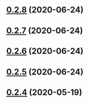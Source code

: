 ## [0.2.8](https://github.com/aerogear/unifiedpush-cli/compare/0.2.7...0.2.8) (2020-06-24)



## [0.2.7](https://github.com/aerogear/unifiedpush-cli/compare/0.2.6...0.2.7) (2020-06-24)



## [0.2.6](https://github.com/aerogear/unifiedpush-cli/compare/0.2.5...0.2.6) (2020-06-24)



## [0.2.5](https://github.com/aerogear/unifiedpush-cli/compare/0.2.4...0.2.5) (2020-06-24)



## [0.2.4](https://github.com/aerogear/unifiedpush-cli/compare/0.2.3...0.2.4) (2020-05-19)




